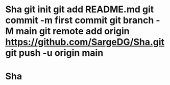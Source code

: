 # Sha git init git add README.md git commit -m first commit git branch -M main git remote add origin https://github.com/SargeDG/Sha.git git push -u origin main
# Sha
